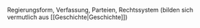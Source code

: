 Regierungsform, Verfassung, Parteien, Rechtssystem (bilden sich vermutlich aus [[Geschichte|Geschichte]])